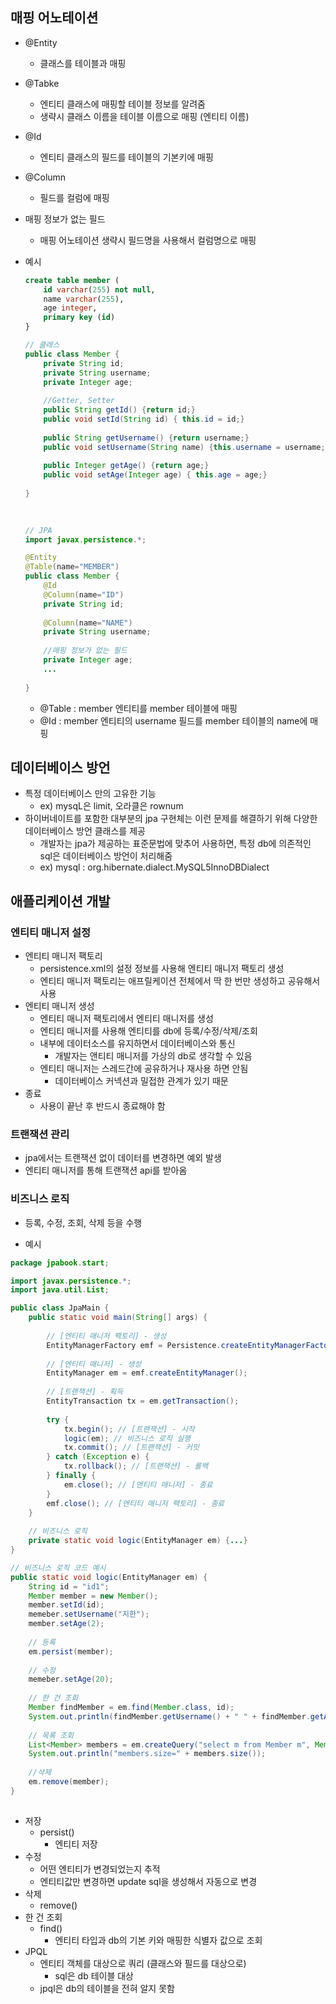 ## 매핑 어노테이션

- @Entity
    - 클래스를 테이블과 매핑
- @Tabke
    - 엔티티 클래스에 매핑할 테이블 정보를 알려줌
    - 생략시 클래스 이름을 테이블 이름으로 매핑 (엔티티 이름)
- @Id
    - 엔티티 클래스의 필드를 테이블의 기본키에 매핑
- @Column
    - 필드를 컬럼에 매핑
- 매핑 정보가 없는 필드
    - 매핑 어노테이션 생략시 필드명을 사용해서 컬럼명으로 매핑

- 예시
    
    ```sql
    create table member (
    	id varchar(255) not null,
    	name varchar(255),
    	age integer,
    	primary key (id)
    }
    ```
    
    ```java
    // 클래스
    public class Member {
    	private String id;
    	private String username;
    	private Integer age;
    	
    	//Getter, Setter
    	public String getId() {return id;}
    	public void setId(String id) { this.id = id;}
    	
    	public String getUsername() {return username;}
    	public void setUsername(String name) {this.username = username;}
    	
    	public Integer getAge() {return age;}
    	public void setAge(Integer age) { this.age = age;}
    	
    }
    	
    	
    ```
    
    ```java
    // JPA
    import javax.persistence.*;
    
    @Entity
    @Table(name="MEMBER")
    public class Member {
    	@Id
    	@Column(name="ID")
    	private String id;
    	
    	@Column(name="NAME")
    	private String username;
    	
    	//매핑 정보가 없는 필드
    	private Integer age;
    	...
    	
    }
    ```
    
    - @Table : member 엔티티를 member 테이블에 매핑
    - @Id : member 엔티티의 username 필드를 member 테이블의 name에 매핑
    

## 데이터베이스 방언

- 특정 데이터베이스 만의 고유한 기능
    - ex) mysqL은 limit, 오라클은 rownum
- 하이버네이트를 포함한 대부분의 jpa 구현체는 이런 문제를 해결하기 위해 다양한 데이터베이스 방언 클래스를 제공
    - 개발자는 jpa가 제공하는 표준문법에 맞추어 사용하면, 특정 db에 의존적인 sql은 데이터베이스 방언이 처리해줌
    - ex) mysql : org.hibernate.dialect.MySQL5InnoDBDialect

## 애플리케이션 개발

### 엔티티 매니저 설정

- 엔티티 매니저 팩토리
    - persistence.xml의 설정 정보를 사용해 엔티티 매니저 팩토리 생성
    - 엔티티 매니저 팩토리는 애프릴케이션 전체에서 딱 한 번만 생성하고 공유해서 사용
- 엔티티 매니저 생성
    - 엔티티 매니저 팩토리에서 엔티티 매니저를 생성
    - 엔티티 매니저를 사용해 엔티티를 db에 등록/수정/삭제/조회
    - 내부에 데이터소스를 유지하면서 데이터베이스와 통신
        - 개발자는 앤티티 매니저를 가상의 db로 생각할 수 있음
    - 엔티티 매니저는 스레드간에 공유하거나 재사용 하면 안됨
        - 데이터베이스 커넥션과 밀접한 관계가 있기 때문
- 종료
    - 사용이 끝난 후 반드시 종료해야 함

### 트랜잭션 관리

- jpa에서는 트랜잭션 없이 데이터를 변경하면 예외 발생
- 엔티티 매니저를 통해 트랜잭션 api를 받아옴

### 비즈니스 로직

- 등록, 수정, 조회, 삭제 등을 수행

- 예시

```java
package jpabook.start;

import javax.persistence.*;
import java.util.List;

public class JpaMain {
	public static void main(String[] args) {
		
		// [엔티티 매니저 팩토리] - 생성
		EntityManagerFactory emf = Persistence.createEntityManagerFactory("jpabook");
		
		// [엔티티 매니저] - 생성
		EntityManager em = emf.createEntityManager();
		
		// [트랜잭션] - 획득
		EntityTransaction tx = em.getTransaction();
		
		try {
			tx.begin(); // [트랜잭션] - 시작
			logic(em); // 비즈니스 로직 실행
			tx.commit(); // [트랜잭션] - 커밋
		} catch (Exception e) {
			tx.rollback(); // [트랜잭션] - 롤백
		} finally {
			em.close(); // [엔티티 매니저] - 종료
		}
		emf.close(); // [엔티티 매니저 팩토리] - 종료
	}
	
	// 비즈니스 로직
	private static void logic(EntityManager em) {...}
}
```

```java
// 비즈니스 로직 코드 예시
public static void logic(EntityManager em) {
	String id = "id1";
	Member member = new Member();
	member.setId(id);
	memeber.setUsername("지한");
	member.setAge(2);
	
	// 등록
	em.persist(member);
	
	// 수정
	memeber.setAge(20);
	
	// 한 건 조회
	Member findMember = em.find(Member.class, id);
	System.out.println(findMember.getUsername() + " " + findMember.getAge());
	
	// 목록 조회
	List<Member> members = em.createQuery("select m from Member m", Member.class).getResultList();
	System.out.println("members.size=" + members.size());
	
	//삭제		
	em.remove(member);
}
		
```

- 저장
    - persist()
        - 엔티티 저장
- 수정
    - 어떤 엔티티가 변경되었는지 추적
    - 엔티티값만 변경하면 update sql을 생성해서 자동으로 변경
- 삭제
    - remove()
- 한 건 조회
    - find()
        - 엔티티 타입과 db의 기본 키와 매핑한 식별자 값으로 조회
- JPQL
    - 엔티티 객체를 대상으로 쿼리 (클래스와 필드를 대상으로)
        - sql은 db 테이블 대상
    - jpql은 db의 테이블을 전혀 알지 못함
